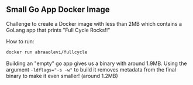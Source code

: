 ## Small Go App Docker Image

Challenge to create a Docker image with less than 2MB which contains a GoLang app that prints "Full Cycle Rocks!!"

How to run:

```sh
docker run abraaolevi/fullcycle
```

Building an "empty" go app gives us a binary with around 1.9MB. Using the argument `-ldflags="-s -w"` to build it removes metadata from the final binary to make it even smaller! (around 1.2MB)